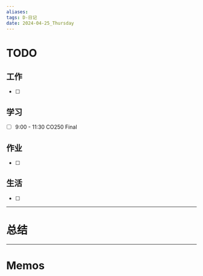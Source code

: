 ```yaml
---
aliases:
tags: D-日记
date: 2024-04-25_Thursday
---
```

# TODO

## 工作

- [ ] 
## 学习

- [ ] 9:00 - 11:30 CO250 Final
## 作业

- [ ] 
## 生活

- [ ] 
*** 
# 总结



----------------------
# Memos

